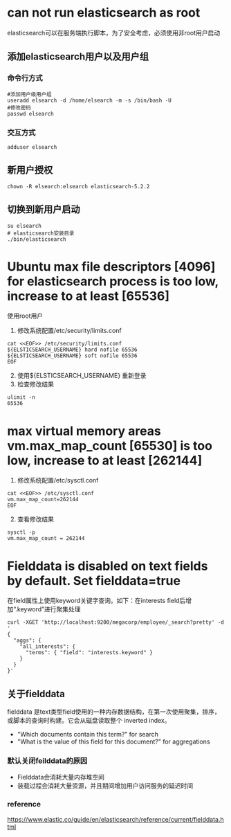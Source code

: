 # can not run elasticsearch as root
elasticsearch可以在服务端执行脚本，为了安全考虑，必须使用非root用户启动
## 添加elasticsearch用户以及用户组
### 命令行方式
```shell
#添加用户级用户组
useradd elsearch -d /home/elsearch -m -s /bin/bash -U
#修改密码
passwd elsearch
```
### 交互方式
```shell
adduser elsearch
```
## 新用户授权
```shell
chown -R elsearch:elsearch elasticsearch-5.2.2
```
## 切换到新用户启动
```shell
su elsearch
# elasticsearch安装目录
./bin/elasticsearch
```

# Ubuntu max file descriptors [4096] for elasticsearch process is too low, increase to at least [65536]
使用root用户
1. 修改系统配置/etc/security/limits.conf
```shell
cat <<EOF>> /etc/security/limits.conf
${ELSTICSEARCH_USERNAME} hard nofile 65536
${ELSTICSEARCH_USERNAME} soft nofile 65536
EOF
```
2. 使用${ELSTICSEARCH_USERNAME} 重新登录
3. 检查修改结果
```shell
ulimit -n
65536
```

# max virtual memory areas vm.max_map_count [65530] is too low, increase to at least [262144]
1.  修改系统配置/etc/sysctl.conf
```shell
cat <<EOF>> /etc/sysctl.conf
vm.max_map_count=262144
EOF
```
2. 查看修改结果
```shell
sysctl -p
vm.max_map_count = 262144
```
# Fielddata is disabled on text fields by default.  Set fielddata=true
在field属性上使用keyword关键字查询。如下：在interests field后增加“.keyword”进行聚集处理
```shell
curl -XGET 'http://localhost:9200/megacorp/employee/_search?pretty' -d '
{
  "aggs": {
    "all_interests": {
      "terms": { "field": "interests.keyword" }
    }
  }
}'
```
## 关于fielddata
fielddata 是text类型field使用的一种内存数据结构，在第一次使用聚集，排序，或脚本的查询时构建。它会从磁盘读取整个 inverted index。
- "Which documents contain this term?" for search
- "What is the value of this field for this document?" for aggregations
### 默认关闭feilddata的原因
- Fielddata会消耗大量内存堆空间
- 装载过程会消耗大量资源，并且期间增加用户访问服务的延迟时间
### reference
https://www.elastic.co/guide/en/elasticsearch/reference/current/fielddata.html
